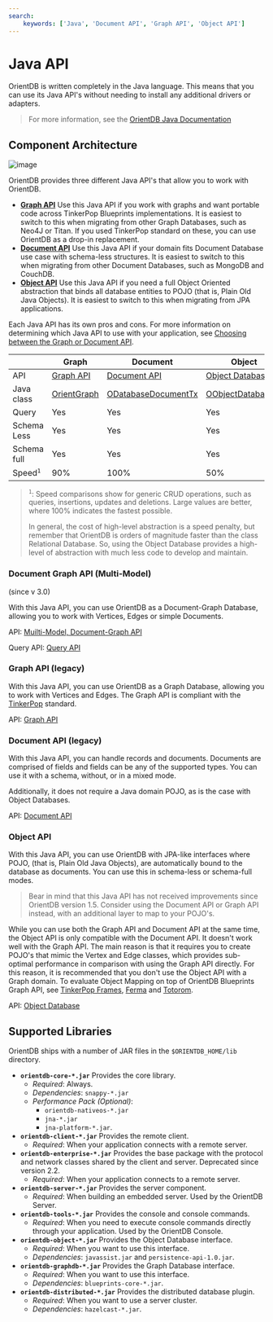 ```yaml
---
search:
    keywords: ['Java', 'Document API', 'Graph API', 'Object API']
---
```


# Java API

OrientDB is written completely in the Java language.  This means that you can use its Java API's without needing to install any additional drivers or adapters.

>For more information, see the [OrientDB Java Documentation](http://www.orientechnologies.com/javadoc/develop/)


## Component Architecture 

![image](http://www.orientdb.org/images/orientdb-api-stack.png)

OrientDB provides three different Java API's that allow you to work with OrientDB.

- [**Graph API**](#graph-api) Use this Java API if you work with graphs and want portable code across TinkerPop Blueprints implementations.  It is easiest to switch to this when migrating from other Graph Databases, such as Neo4J or Titan.  If you used TinkerPop standard on these, you can use OrientDB as a drop-in replacement.
- [**Document API**](#document-api) Use this Java API if your domain fits Document Database use case with schema-less structures.  It is easiest to switch to this when migrating from other Document Databases, such as MongoDB and CouchDB.
- [**Object API**](#object-api) Use this Java API if you need a full Object Oriented abstraction that binds all database entities to POJO (that is, Plain Old Java Objects).  It is easiest to switch to this when migrating from JPA applications.

Each Java API has its own pros and cons.  For more information on determining which Java API to use with your application, see [Choosing between the Graph or Document API](../Choosing-between-Graph-or-Document-API.md).

|    | Graph | Document | Object |
|----|----|----|----|
|API|[Graph API](Graph-Database-Tinkerpop.md)|[Document API](Document-Database.md)|[Object Database](Object-Database.md)|
|Java class|<a href="https://github.com/orientechnologies/orientdb/blob/master/graphdb/src/main/java/com/tinkerpop/blueprints/impls/orient/OrientGraph.java">OrientGraph</a>|<a href="http://www.orientechnologies.com/javadoc/latest/index.html?com/orientechnologies/orient/core/db/document/ODatabaseDocumentTx.html">ODatabaseDocumentTx</a>|<a href="http://www.orientechnologies.com/javadoc/latest/index.html?com/orientechnologies/orient/object/db/OObjectDatabaseTx.html">OObjectDatabaseTx</a>|
|Query|Yes|Yes|Yes|
|Schema Less|Yes|Yes|Yes
|Schema full|Yes|Yes|Yes
|Speed<sup>`1`</sup>|90%|100%|50%|

><sup>`1`</sup>: Speed comparisons show for generic CRUD operations, such as queries, insertions, updates and deletions.  Large values are better, where 100% indicates the fastest possible.
>
>In general, the cost of high-level abstraction is a speed penalty, but remember that OrientDB is orders of magnitude faster than the class Relational Database.  So, using the Object Database provides a high-level of abstraction with much less code to develop and maintain.


### Document Graph API (Multi-Model)
(since v 3.0)

With this Java API, you can use OrientDB as a Document-Graph Database, allowing you to work with Vertices, Edges or simple Documents.  

API: [Muilti-Model, Document-Graph API](Java-MultiModel-API.md)

Query API: [Query API](Java-Query-API.md)


### Graph API (legacy)

With this Java API, you can use OrientDB as a Graph Database, allowing you to work with Vertices and Edges.  The Graph API is compliant with the [TinkerPop](http://www.tinkerpop.com) standard.

API: [Graph API](Graph-Database-Tinkerpop.md)

### Document API (legacy)

With this Java API, you can handle records and documents.  Documents are comprised of fields and fields can be any of the supported types.  You can use it with a schema, without, or in a mixed mode.

Additionally, it does not require a Java domain POJO, as is the case with Object Databases. 

API: [Document API](Document-Database.md)


### Object API

With this Java API, you can use OrientDB with JPA-like interfaces where POJO, (that is, Plain Old Java Objects), are automatically bound to the database as documents.  You can use this in schema-less or schema-full modes.

>Bear in mind that this Java API has not received improvements since OrientDB version 1.5.  Consider using the Document API or Graph API instead, with an additional layer to map to your POJO's.

While you can use both the Graph API and Document API at the same time, the Object API is only compatible with the Document API.  It doesn't work well with the Graph API.  The main reason is that it requires you to create POJO's that mimic the Vertex and Edge classes, which provides sub-optimal performance in comparison with using the Graph API directly.  For this reason, it is recommended that you don't use the Object API with a Graph domain.  To evaluate Object Mapping on top of OrientDB Blueprints Graph API, see [TinkerPop Frames](https://github.com/tinkerpop/frames/wiki), [Ferma](https://github.com/Syncleus/Ferma) and [Totorom](https://github.com/BrynCooke/totorom).

API: [Object Database](Object-Database.md)


## Supported Libraries

OrientDB ships with a number of JAR files in the `$ORIENTDB_HOME/lib` directory.

- **`orientdb-core-*.jar`** Provides the core library.
  - *Required*: Always.
  - *Dependencies*: `snappy-*.jar`  
  - *Performance Pack (Optional)*: 
	- `orientdb-nativeos-*.jar`
	- `jna-*.jar`
	- `jna-platform-*.jar`.
- **`orientdb-client-*.jar`** Provides the remote client.
  - *Required*: When your application connects with a remote server.
- **`orientdb-enterprise-*.jar`** Provides the base package with the protocol and network classes shared by the client and server. Deprecated since version 2.2.
  - *Required*: When your application connects to a remote server.
- **`orientdb-server-*.jar`** Provides the server component.
  - *Required*: When building an embedded server.  Used by the OrientDB Server.
- **`orientdb-tools-*.jar`** Provides the console and console commands.
  - *Required*: When you need to execute console commands directly through your application.  Used by the OrientDB Console.
- **`orientdb-object-*.jar`** Provides the Object Database interface.
  - *Required*: When you want to use this interface.
  - *Dependencies*: `javassist.jar` and `persistence-api-1.0.jar`.
- **`orientdb-graphdb-*.jar`** Provides the Graph Database interface.
  - *Required*: When you want to use this interface.
  - *Dependencies*: `blueprints-core-*.jar`.
- **`orientdb-distributed-*.jar`** Provides the distributed database plugin.
  - *Required*: When you want to use a server cluster.
  - *Dependencies*: `hazelcast-*.jar`.
